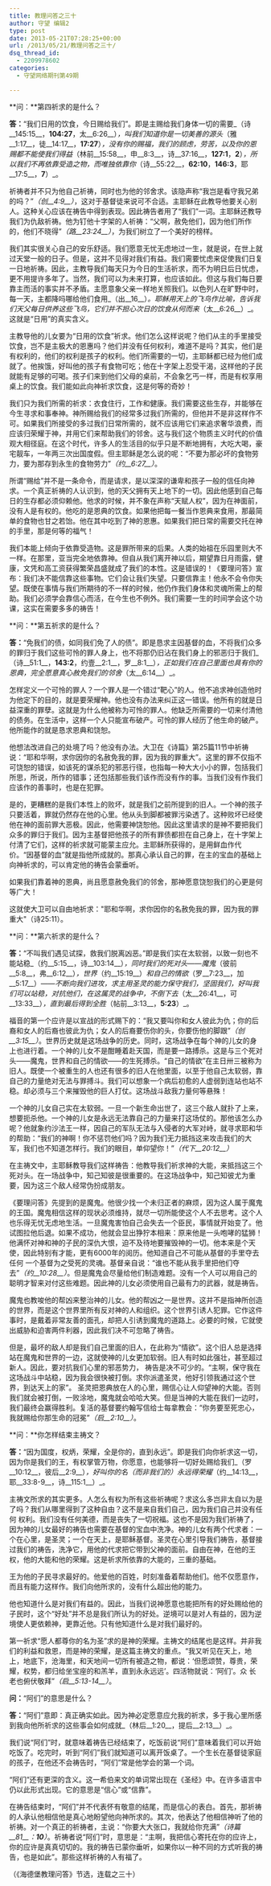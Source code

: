 ```yaml
---
title: 教理问答之三十
author: 守望 编辑2
type: post
date: 2013-05-21T07:28:25+00:00
url: /2013/05/21/教理问答之三十/
dsq_thread_id:
  - 2209978602
categories:
  - 守望网络期刊第49期

---
```

**问：**第四祈求的是什么？ 

**答：**&ldquo;我们日用的饮食，今日赐给我们&rdquo;。即是主赐给我们身体一切的需要_（诗__145:15__，__104:27__，太__6:26__）_，叫我们知道你是一切美善的源头_（雅__1:17__，徒__14:17__，__17:27__）_，没有你的赐福，我们的顾虑，劳苦，以及你的恩赐都不能使我们得益_（林前__15:58__，申__8:3__，诗__37:16__，__127:1__，__2__）_，所以我们不再依靠受造之物，而唯独依靠你_（诗__55:22__，__62:10__，__146:3__，耶__17:5__，__7__）_。 

祈祷者并不只为他自己祈祷，同时也为他的邻舍求。该隐声称&ldquo;我岂是看守我兄弟的吗？&rdquo;_（创__4:9__）_，这对于基督徒来说可不合适。主耶稣在此教导他要关心别人。这种关心应该在祷告中得到表现。因此祷告者用了&ldquo;我们&rdquo;一词。主耶稣还教导我们为仇敌祈祷。他为钉他十字架的人祈祷：&ldquo;父啊，赦免他们，因为他们所作的，他们不晓得&rdquo;_（路__23:24__）_，为我们树立了一个美好的榜样。 

我们其实很关心自己的安乐舒适。我们愿意无忧无虑地过一生，就是说，在世上就过天堂一般的日子。但是，这并不见得对我们有益。我们需要忧虑来促使我们日复一日地祈祷。因此，主教导我们每天只为今日的生活祈求，而不为明日后日忧虑，更不用提许多年了。当然，我们可以为未来打算，也应该如此。但这与我们每日要靠主而活的事实并不矛盾。主愿意象父亲一样地关照我们。以色列人在旷野中时，每一天，主都降吗哪给他们食用_（出__16__）_。耶稣用天上的飞鸟作比喻，告诉我们天父每日供养这些飞鸟，它们并不担心次日的饮食从何而来_（太__6:26__）_。这就是&ldquo;日用&rdquo;的真实含义。 

主教导他的儿女要为&ldquo;日用的饮食&rdquo;祈求。他们怎么这样说呢？他们从主的手里接受饮食，岂不是主极大的恩惠吗？他们并没有任何权利，难道不是吗？其实，他们是有权利的，他们的权利是孩子的权利。他们所需要的一切，主耶稣都已经为他们成就了。他挨饿，好叫他的孩子有食物可吃；他在十字架上忍受干渴，这样他的子民就能有足够的可喝。孩子们来到他们父母的桌前，不会象乞丐一样，而是有权享用桌上的饮食。我们能如此向神祈求饮食，这是何等的奇妙！ 

我们只为我们所需的祈求：衣食住行，工作和健康。我们需要这些生存，并能够在今生寻求和事奉神。神所赐给我们的经常多过我们所需的，但他并不是非这样作不可。如果我们所接受的多过我们日常所需的，就不应该用它们来追求奢华浪费，而应该归荣耀于神，并用它们来帮助我们的邻舍。这与我们这个物质主义时代的价值观大相径庭。在这个时代，许多人的生活目的似乎只是不断地拥有，大吃大喝，豪宅靓车，一年两三次出国度假。但主耶稣是怎么说的呢：&ldquo;不要为那必坏的食物劳力，要为那存到永生的食物劳力&rdquo;_（约__6:27__）_。 

所谓&ldquo;赐给&rdquo;并不是一条命令，而是请求，是以深深的谦卑和孩子一般的信任向神求。一个真正祈祷的人认识到，他的天父拥有天上地下的一切。因此他感到自己每日的生存都必须仰赖他。他求的时候，并不象在声称&ldquo;天赋人权&rdquo;，因为在神面前，没有人是有权的。他吃的是恩典的饮食。如果他把每一餐当作恩典来食用，那最简单的食物也甘之若饴。他在其中吃到了神的恩惠。如果我们把日常的需要交托在神的手里，那是何等的福气！ 

我们本能上倾向于依靠受造物。这是罪所带来的后果。人类的始祖在乐园里则大不一样。在那里，亚当完全地依靠神。但自从我们离开神以后，期望靠日月雨露，健 康，文凭和高工资获得繁荣昌盛就成了我们的本性。这是错误的！《要理问答》宣布：我们决不能信靠这些事物。它们会让我们失望。只要信靠主！他永不会令你失望。既使在事情与我们所期待的不一样的时候，他仍作我们身体和灵魂所需上的帮助。我们必须学会靠信心而活，在今生也不例外。我们需要一生的时间学会这个功课，这实在需要多多的祷告！ 

**问：**第五祈求的是什么？ 

**答：**&ldquo;免我们的债，如同我们免了人的债&rdquo;。即是恳求主因基督的血，不将我们众多的罪归于我们这些可怜的罪人身上，也不将那仍旧沾在我们身上的邪恶归于我们_（诗__51:1__，__143:2__，约壹__2:1__，罗__8:1__）_，正如我们在自己里面也具有你的恩典，完全愿意真心赦免我们的邻舍_（太__6:14__）_。 

怎样定义一个可怜的罪人？一个罪人是一个错过&ldquo;靶心&rdquo;的人。他不追求神创造他时为他定下的目的，就是要荣耀神。他也没有办法来纠正这一错误。他所有的就是日益深重的罪孽。这就是为什么他被称为可怜的罪人。他缺乏所需要的一切来付清他的债务。在生活中，这样一个人只能宣布破产。可怜的罪人经历了他生命的破产。他所能作的就是恳求恩典和饶恕。 

他想法改进自己的处境了吗？他没有办法。大卫在《诗篇》第25篇11节中祈祷说：&ldquo;耶和华啊，求你因你的名赦免我的罪，因为我的罪重大&rdquo;。这里的罪不仅指不可饶恕的错误，如该死的谋杀犯的邪恶行径，也指每一种大大小小的罪，包括我们所思，所说，所作的错事；还包括那些我们该作而没有作的事。当我们没有作我们应该作的善事时，也是在犯罪。 

是的，更糟糕的是我们本性上的败坏，就是我们之前所提到的旧人。一个神的孩子只要活着，罪就仍然存在他的心里。他从头到脚都被罪污染透了。这种败坏已经使他在神的面前罪大恶极。因此，他需要神饶恕他。因此这里请求的是神不要把我们众多的罪归于我们。因为主基督把他孩子的所有罪债都担在自己身上，在十字架上付清了它们，这样的祈求就可能蒙主应允。主耶稣所获得的，是用鲜血作代价。&ldquo;因基督的血&rdquo;就是指他所成就的。那真心承认自己的罪，在主的宝血的基础上向神祈求的，可以肯定他的祷告会蒙垂听。 

如果我们靠着神的恩典，尚且愿意赦免我们的邻舍，那神愿意饶恕我们的心更是何等广大！ 

这就使大卫可以自由地祈求："耶和华啊，求你因你的名赦免我的罪，因为我的罪重大"（诗25:11）。 

**问：**第六祈求的是什么？ 

**答：**&ldquo;不叫我们遇见试探，救我们脱离凶恶。&rdquo;即是我们实在太软弱，以致一刻也不能站稳_（约__5:15__，诗__103:14__）_，同时我们的死对头&mdash;&mdash;魔鬼_（彼前__5:8__，弗__6:12__）_，世界_（约__15:19__）_和自己的情欲_（罗__7:23__，加__5:17__）_&mdash;&mdash;不断向我们进攻，求主用圣灵的能力保守我们，坚固我们，好叫我们可以站稳，对抗他们，在这属灵的战争中，不倒下去_（太__26:41__，可__13:33__）_，直到最后得到全胜_（帖前__3:13__，__5:23__）_。 

福音的第一个应许是以宣战的形式赐下的：&ldquo;我又要叫你和女人彼此为仇；你的后裔和女人的后裔也彼此为仇；女人的后裔要伤你的头，你要伤他的脚跟&rdquo;_（创__3:15__）_。世界历史就是这场战争的历史。同时，这场战争在每个神的儿女的身上也进行着。一个神的儿女不是酣睡着赴天国，而是要一路搏杀。这是与三个死对头&mdash;&mdash;魔鬼，世界和自己的情欲&mdash;&mdash;的生死搏杀。&ldquo;自己的情欲&rdquo;在主日卅三被称为旧人。既使一个被重生的人也还有很多的旧人在他里面，以至于他自己太软弱，靠自己的力量绝对无法与罪搏斗。我们可以想象一个病后初愈的人虚弱到连站也站不稳。却必须与三个来摧毁他的巨人打仗。这场战斗敌我力量何等悬殊！ 

一个神的儿女自己实在太软弱。一旦一个新生命出世了，这三个敌人就扑了上来，想要扼杀他。一个神的儿女是永远无法靠自己的力量来打这场仗的。那他该怎么办呢？他就象约沙法王一样，因自己的军队无法与入侵者的大军对峙，就寻求耶和华的帮助：&ldquo;我们的神啊！你不惩罚他们吗？因为我们无力抵挡这来攻击我们的大军，我们也不知道怎样行。我们的眼目，单仰望你！&rdquo;_（代下__20:12__）_ 

在主祷文中，主耶稣教导我们这样祷告：他教导我们祈求神的大能，来抵挡这三个死对头。在一场战争中，知己知彼是很重要的。在这场战争中，知己知彼尤为重要，因为这三个敌人经常伪扮成朋友。 

《要理问答》先提到的是魔鬼。他很少找一个未归正者的麻烦，因为这人属于魔鬼的王国。魔鬼相信这样的现状必须维持，就尽一切所能使这个人不去思考。这个人也乐得无忧无虑地生活。一旦魔鬼害怕自己会失去一个臣民，事情就开始变了。他试图拉他后退。如果不成功，他就会显出狰狞本相来：原来他是一头咆哮的猛狮！他满怀对神和神的子民的深仇大恨，迫不及待地要摧毁神的一切。他本来是个天使，因此特别有才能，更有6000年的阅历。他知道自己不可能从基督的手里夺去任何 一个基督为之受死的灵魂。基督亲自说：&ldquo;谁也不能从我手里把他们夺去&rdquo;_（约__10:28__）_。但是魔鬼会尽量给他们制造难题。没有一个人可以用自己的聪明才智来对付这些难题。因此神的儿女必须使用自己最有力的武器，就是祷告。 

魔鬼也教唆他的帮凶来整治神的儿女。他的帮凶之一是世界。这并不是指神所创造的世界，而是这个世界里所有反对神的人和组织。这个世界引诱人犯罪。它作这件事时，是戴着非常友善的面孔，却把人引诱到魔鬼的道路上。必要的时候，它就使出威胁和迫害两件利器，因此我们决不可忽略了祷告。 

但是，最坏的敌人却是我们自己里面的旧人，在此称为&ldquo;情欲&rdquo;。这个旧人总是选择站在魔鬼和世界的一边，这就使神的儿女更加软弱。旧人有时如此强壮，甚至超过新人。因此，要对抗我们心里的邪恶势力， 祷告是决不可少的。&ldquo;主啊，保守我在这场战斗中站稳，因为我会很快被打倒。求你派遣圣灵，他好引领我通过这个世界，到达天上的家&rdquo;。 圣灵把恩典放在人的心里，赐信心让人仰望神的大能。否则我们就会被打倒，一败涂地，魔鬼就会哈哈大笑。但是当神的大能在我们一边时，我们最终会赢得胜利。复活的基督要约翰写信给士每拿教会：&ldquo;你务要至死忠心，我就赐给你那生命的冠冕&rdquo;_（启__2:10__）_。 

**问：**你怎样结束主祷文？ 

**答：**&ldquo;因为国度，权炳，荣耀，全是你的，直到永远&rdquo;。即是我们向你祈求这一切，因为你是我们的王，有权掌管万物，你愿意，也能够将一切好处赐给我们_（罗__10:12__，彼后__2:9__）_，好叫你的名（而非我们的）永远得荣耀_（约__14:13__，耶__33:8-9__，诗__115:1__）_。 

主祷文所求的其实更多。人怎么有权为所有这些祈祷呢？求这么多岂非太自以为是了吗？我们从哪里得到了这种自由？这不是来自我们自己，因为我们自己并没有任何 权利。我们没有任何美德，而是丧失了一切祝福。这也不是因为我们祈祷了，因为神的儿女最好的祷告也需要在基督的宝血中洗净。神的儿女有两个代求者：一个在心里，是圣灵；一个在天上，是耶稣基督。圣灵在心里引导我们祷告，基督接过我们的祷告，洗净它，用他的代求把它带到父神的面前。自由在神，在他的王权，他的大能和他的荣耀。这是祈求所依靠的大能的，三重的基础。 

王为他的子民寻求最好的。他爱他的百姓，时刻准备着帮助他们。他不仅愿意作，而且有能力这样作。我们向他所求的，没有什么超出他的能力。 

他也知道什么是对我们有益的。因此，当我们说神愿意也能把所有的好处赐给他的子民时，这个&ldquo;好处&rdquo;并不总是我们所认为的好处。逆境可以是对人有益的，因为逆境使人更依赖神，更靠近他。只有他知道什么是对我们最好的。 

第一祈求&ldquo;愿人都尊你的名为圣&rdquo;求的是神的荣耀。主祷文的结尾也是这样。并非我们的利益和救恩，而是神的荣耀，是这篇主祷文的重点。&ldquo;我又听见在天上，地上，地底下，沧海里，和天地间一切所有被造之物，都说：&lsquo;但愿颂赞，尊贵，荣耀，权势，都归给坐宝座的和羔羊，直到永永远远&rsquo;。四活物就说：&lsquo;阿们&rsquo;。众 长老也俯伏敬拜&rdquo;_（启__5:13-14__）_。 

**问：**&ldquo;阿们&rdquo;的意思是什么？ 

**答：**&ldquo;阿们&rdquo;意即：真正确实如此。因为神必定愿意应允我的祈求，多于我心里所感到我向他所祈求的这些事会如何成就_（林后__1:20__，提后__2:13__）_。 

我们说&ldquo;阿们&rdquo;时，就意味着祷告已经结束了，吃饭前说&ldquo;阿们&rdquo;意味着我们可以开始吃饭了。吃完时，听到&ldquo;阿们&rdquo;我们就知道可以离开饭桌了。一个生长在基督徒家庭的孩子，在他还不会祷告时，&ldquo;阿们&rdquo;常是他学会的第一个词。 

&ldquo;阿们&rdquo;还有更深的含义。这一希伯来文的单词常出现在《圣经》中。在许多语言中仍以此形式出现。它的意思是&ldquo;信心&rdquo;或&ldquo;信靠&rdquo;。 

在祷告结束时，&ldquo;阿们&rdquo;并不代表怀有敬意的结尾，而是信心的表白。首先，那祈祷的人承认他相信他是真心地盼望他向神所求的。其次，他表达了他相信神听了他的祈祷。对一个真正的祈祷者，主说：&ldquo;你要大大张口，我就给你充满&rdquo;_（诗篇__81__：__10__）_。祈祷者说&ldquo;阿们&rdquo;时，意思是：&ldquo;主啊，我把信心寄托在你的应许上，你的应许是真真切切的。我的祷告已蒙你垂听，如果你以一种不同的方式听我的祷告，也是如此&rdquo;。那些这样祈祷的人有福了。 

（《海德堡教理问答》节选，连载之三十） 

&nbsp;